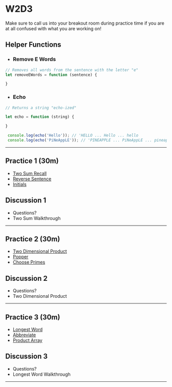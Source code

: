 # W2D3

Make sure to call us into your breakout room during practice time if you are at all confused with what you are working on!

## Helper Functions

- ### Remove E Words

```js
// Removes all words from the sentence with the letter "e"
let removeEWords = function (sentence) {

} 
```

- ### Echo

```js
// Returns a string "echo-ized"

let echo = function (string) {

} 

 console.log(echo('Hello')); // 'HELLO ... Hello ... hello
 console.log(echo('PiNeAppLE')); // 'PINEAPPLE ... PiNeAppLE ... pineapple

```

---

## Practice 1 (30m)

- [Two Sum Recall]
- [Reverse Sentence]
- [Initials]

## Discussion 1

- Questions?
- Two Sum Walkthrough

---

## Practice 2 (30m)

- [Two Dimensional Product]
- [Popper]
- [Choose Primes]

## Discussion 2

- Questions?
- Two Dimensional Product

---

## Practice 3 (30m)

- [Longest Word]
- [Abbreviate]
- [Product Array]

## Discussion 3

- Questions?
- Longest Word Walkthrough

---

[two sum recall]: https://open.appacademy.io/learn/js-py---pt-nov-2021-online/week-2---intermediate-functions/two-sum-recall
[reverse sentence]: https://open.appacademy.io/learn/js-py---pt-nov-2021-online/week-2---intermediate-functions/reverse-sentence
[initials]: https://open.appacademy.io/learn/js-py---pt-nov-2021-online/week-2---intermediate-functions/initials
[two dimensional product]: https://open.appacademy.io/learn/js-py---pt-nov-2021-online/week-2---intermediate-functions/two-dimensional-product
[popper]: https://open.appacademy.io/learn/js-py---pt-nov-2021-online/week-2---intermediate-functions/popper
[choose primes]: https://open.appacademy.io/learn/js-py---pt-nov-2021-online/week-2---intermediate-functions/choose-primes
[longest word]: https://open.appacademy.io/learn/js-py---pt-nov-2021-online/week-2---intermediate-functions/longest-word
[abbreviate]: https://open.appacademy.io/learn/js-py---pt-nov-2021-online/week-2---intermediate-functions/abbreviate
[product array]: https://open.appacademy.io/learn/js-py---pt-nov-2021-online/week-2---intermediate-functions/product-array